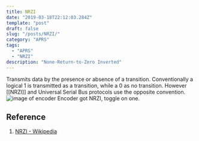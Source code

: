```yaml
---
title: NRZI
date: "2019-03-18T22:12:03.284Z"
template: "post"
draft: false
slug: "/posts/NRZI/"
category: "APRS"
tags:
  - "APRS"
  - "NRZI"
description: "None-Return-to-Zero Inverted"
---
```


Transmits data by the presence or absence of a transition.
Conventionally a logical 1 is transmitted as a transition, while a 0 as no transition. However [[NRZI]] and Universal Serial Bus protocols use the opposite convention.
![image of encoder](/media/Nrzi_encoder.png)
Encoder got NRZI, toggle on one.

## Reference

1. [NRZI - Wikipedia](https://en.wikipedia.org/wiki/Non-return-to-zero#NRZI)
